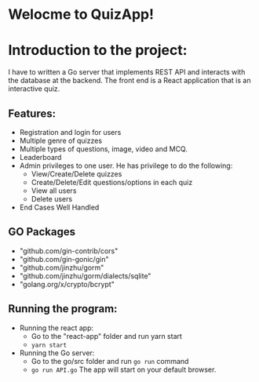 # Welocme to QuizApp!

# Introduction to the project:
I have to written a Go server that implements REST API and interacts with the database at the backend. The front end is a React application that is an interactive quiz.

## Features:
- Registration and login for users
- Multiple genre of quizzes
- Multiple types of questions, image, video and MCQ.
- Leaderboard
- Admin privileges to one user. He has privilege to do the following:
    - View/Create/Delete quizzes
    - Create/Delete/Edit questions/options in each quiz
    - View all users
    - Delete users
- End Cases Well Handled

## GO Packages 
- "github.com/gin-contrib/cors"
- "github.com/gin-gonic/gin"
- "github.com/jinzhu/gorm"
- "github.com/jinzhu/gorm/dialects/sqlite"
- "golang.org/x/crypto/bcrypt"

## Running the program:
- Running the react app:
	- Go to the "react-app" folder and run yarn start
    - `yarn start`
- Running the Go server:
    - Go to the go/src folder and run `go run` command
	- `go run API.go`
The app will start on your default browser.
